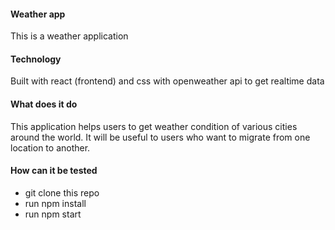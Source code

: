 #### Weather app
This is a weather application


#### Technology
Built with react (frontend) and css with openweather api to get realtime data

#### What does it do

This application helps users to get weather condition of various cities around the world. It will be useful to 
users who want to migrate from one location to another.


#### How can it be tested
- git clone this repo
- run npm install
- run npm start



